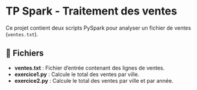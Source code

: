 # TP Spark - Traitement des ventes

Ce projet contient deux scripts PySpark pour analyser un fichier de ventes (`ventes.txt`).

## 📁 Fichiers

- **ventes.txt** : Fichier d’entrée contenant des lignes de ventes.
- **exercice1.py** : Calcule le total des ventes par ville.
- **exercice2.py** : Calcule le total des ventes par ville et par année.
